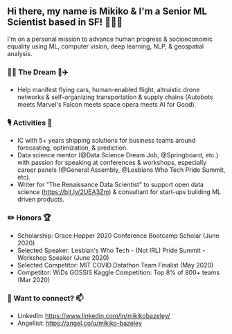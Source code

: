 <!--
**MMBazel/MMBazel** is a ✨ _special_ ✨ repository because its `README.md` (this file) appears on your GitHub profile.

Here are some ideas to get you started:

- 🔭 I’m currently working on ...
- 🌱 I’m currently learning ...
-  I’m looking to collaborate on ...
- 🤔 I’m looking for help with ...
- 💬 Ask me about ...
- 📫 How to reach me: ...
- 😄 Pronouns: ...
- ⚡ Fun fact: ...
-->
## Hi there, my name is Mikiko & I'm a Senior ML Scientist based in SF! 👩🏻‍💻
I'm on a personal mission to advance human progress & socioeconomic equality using ML, computer vision, deep learning, NLP, & geospatial analysis.


### 🚀🤖 The Dream 🤖✈️
* Help manifest flying cars, human-enabled flight, altruistic drone networks & self-organizing transportation & supply chains (Autobots meets Marvel's Falcon meets space opera meets AI for Good). 

### 🎙️ Activities 👯 
*  IC with 5+ years shipping solutions for business teams around forecasting, optimization, & prediction.
*  Data science mentor (@Data Science Dream Job, @Springboard, etc.) with passion for speaking at conferences & workshops, especially career panels (@General Assembly, @Lesbians Who Tech Pride Summit, etc).
*  Writer for "The Renaissance Data Scientist" to support open data science (https://bit.ly/2UEA3Zm) & consultant for start-ups building ML driven products.


### ✏️ Honors 🏆
* Scholarship: Grace Hopper 2020 Conference Bootcamp Scholar (June 2020)
* Selected Speaker: Lesbian's Who Tech - (Not IRL) Pride Summit - Workshop Speaker (June 2020)
* Selected Competitor: MIT COVID Datathon Team Finalist (May 2020)
* Competitor: WiDs GOSSIS Kaggle Competition: Top 8% of 800+ teams (Mar 2020)

### 💬 Want to connect? 📫
* LinkedIn: https://www.linkedin.com/in/mikikobazeley/
* Angellist: https://angel.co/u/mikiko-bazeley

